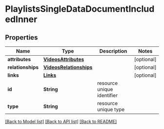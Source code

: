 # PlaylistsSingleDataDocumentIncludedInner

## Properties
Name | Type | Description | Notes
------------ | ------------- | ------------- | -------------
**attributes** | [**VideosAttributes**](VideosAttributes.md) |  | [optional] 
**relationships** | [**VideosRelationships**](VideosRelationships.md) |  | [optional] 
**links** | [**Links**](Links.md) |  | [optional] 
**id** | **String** | resource unique identifier | 
**type** | **String** | resource unique type | 

[[Back to Model list]](../README.md#documentation-for-models) [[Back to API list]](../README.md#documentation-for-api-endpoints) [[Back to README]](../README.md)


